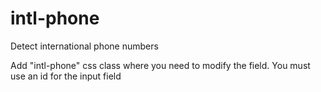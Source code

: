 # intl-phone
Detect international phone numbers

Add "intl-phone" css class where you need to modify the field.
You must use an id for the input field